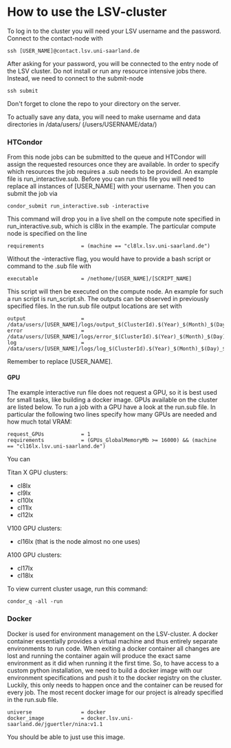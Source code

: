 # How to use the LSV-cluster

To log in to the cluster you will need your LSV username and the password. Connect to the contact-node with

```
ssh [USER_NAME]@contact.lsv.uni-saarland.de
```

After asking for your password, you will be connected to the entry node of the LSV cluster. Do not install or run any resource intensive jobs
there. Instead, we need to connect to the submit-node

```
ssh submit
```

Don't forget to clone the repo to your directory on the server.

To actually save any data, you will need to make username and data directories in /data/users/ (/users/USERNAME/data/)

### HTCondor

From this node jobs can be submitted to the queue and HTCondor will assign the requested resources once they are available. In order to specify which resources the job requires a .sub needs to be provided. An example file is run_interactive.sub. Before you can run this file you will need to replace all instances of [USER_NAME] with your username. Then you can submit the job via

```
condor_submit run_interactive.sub -interactive
```
This command will drop you in a live shell on the compute note specified in run_interactive.sub, which is cl8lx in the example. The particular compute node is specified on the line

```
requirements            = (machine == "cl8lx.lsv.uni-saarland.de")
```
Without the -interactive flag, you would have to provide a bash script or command to the .sub file with

```
executable              = /nethome/[USER_NAME]/[SCRIPT_NAME]
```
This script will then be executed on the compute node. An example for such a run script is run_script.sh. The outputs can be observed in previously specified files. In the run.sub file output locations are set with

```
output                  = /data/users/[USER_NAME]/logs/output_$(ClusterId).$(Year)_$(Month)_$(Day)_$(SUBMIT_TIME).log
error                   = /data/users/[USER_NAME]/logs/error_$(ClusterId).$(Year)_$(Month)_$(Day)_$(SUBMIT_TIME).log
log                     = /data/users/[USER_NAME]/logs/log_$(ClusterId).$(Year)_$(Month)_$(Day)_$(SUBMIT_TIME).log
```
Remember to replace [USER_NAME].

#### GPU
The example interactive run file does not request a GPU, so it is best used for small tasks, like building a docker image. GPUs available on the cluster are listed below. To run a job with a GPU have a look at the run.sub file. In particular the following two lines specify how many
GPUs are needed and how much total VRAM:
```
request_GPUs            = 1
requirements            = (GPUs_GlobalMemoryMb >= 16000) && (machine == "cl16lx.lsv.uni-saarland.de")
```

You can 

Titan X GPU clusters:
- cl8lx
- cl9lx
- cl10lx
- cl11lx
- cl12lx

V100 GPU clusters:
- cl16lx (that is the node almost no one uses)

A100 GPU clusters:
- cl17lx
- cl18lx


To view current cluster usage, run this command:
```
condor_q -all -run
```

### Docker

Docker is used for environment management on the LSV-cluster. A docker container essentially provides a virtual machine and thus entirely separate environments to run code. When exiting a docker container all changes are lost and running the container again will produce the exact same environment as it did when running it the first time. So, to have access to a custom python installation, we need to build a docker image with our environment specifications and push it to the docker registry on the cluster. Luckily, this only needs to happen once and the container can be reused for every job. The most recent docker image for our project is already specified in the run.sub file.

```
universe                = docker
docker_image            = docker.lsv.uni-saarland.de/jguertler/nina:v1.1
```
You should be able to just use this image.